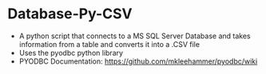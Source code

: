 # Database-Py-CSV
- A python script that connects to a MS SQL Server Database and takes information from a table and converts it into a .CSV file
- Uses the pyodbc python library 
- PYODBC Documentation: https://github.com/mkleehammer/pyodbc/wiki 
